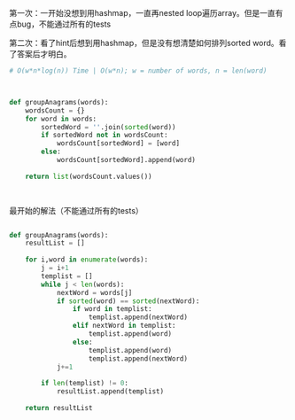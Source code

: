 第一次：一开始没想到用hashmap，一直再nested loop遍历array。但是一直有点bug，不能通过所有的tests

第二次：看了hint后想到用hashmap，但是没有想清楚如何排列sorted word。看了答案后才明白。

```python
# O(w*n*log(n)) Time | O(w*n); w = number of words, n = len(word)



def groupAnagrams(words):
	wordsCount = {}
	for word in words:
		sortedWord = ''.join(sorted(word))
		if sortedWord not in wordsCount:
			wordsCount[sortedWord] = [word]
		else:
			wordsCount[sortedWord].append(word)
			
	return list(wordsCount.values())

			
```

最开始的解法（不能通过所有的tests）
```python

def groupAnagrams(words):
    resultList = []
    
	for i,word in enumerate(words):
		j = i+1
		templist = [] 
		while j < len(words):
			nextWord = words[j]
			if sorted(word) == sorted(nextWord):
				if word in templist: 
					templist.append(nextWord)
				elif nextWord in templist:
					templist.append(word)
				else: 
					templist.append(word)
					templist.append(nextWord)
			j+=1
		
		if len(templist) != 0: 
			resultList.append(templist) 
			
	return resultList
	
```